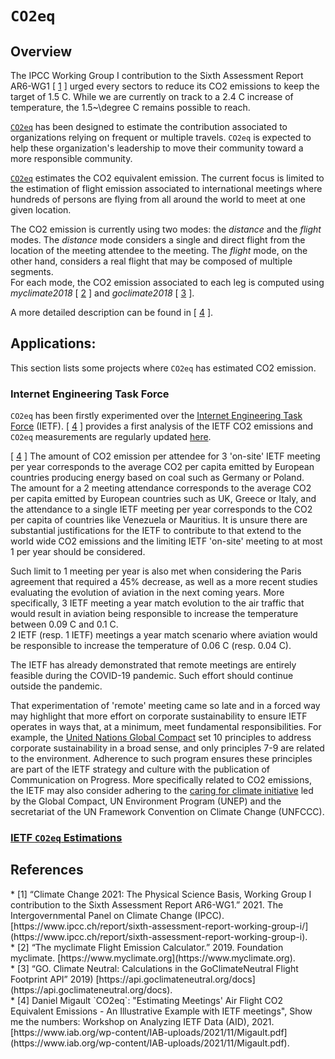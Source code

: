 # `CO2eq`  

## Overview

The IPCC Working Group I contribution to the Sixth Assessment Report AR6-WG1 [ [1](#ar6-wg1) ] urged every sectors to reduce its CO2 emissions to keep the target of 1.5 C. 
While we are currently on track to a 2.4 C increase of temperature, the 1.5~\degree C remains possible to reach. 

[`CO2eq`](https://github.com/mglt/co2eq) has been designed to estimate the contribution associated to organizations relying on frequent or multiple travels. 
`CO2eq` is expected to help these organization's leadership to move their community toward a more responsible community. 

[`CO2eq`](https://github.com/mglt/co2eq) estimates the CO2 equivalent emission. 
The current focus is limited to the estimation of flight emission associated to international meetings where hundreds of persons are flying from all around the world to meet at one given location. 

The CO2 emission is currently using two modes: the *distance* and the *flight* modes. 
The *distance* mode considers a single and direct flight from the location of the meeting attendee to the meeting. 
The *flight* mode, on the other hand, considers a real flight that may be composed of multiple segments.  
For each mode, the CO2 emission associated to each leg is computed using *myclimate2018* [ [2](#myclimate) ] and *goclimate2018* [ [3](#goclimate) ]. 

A more detailed description can be found in [ [4](#coe2eq-aid) ]. 

## Applications:

This section lists some projects where `CO2eq` has estimated CO2 emission. 

### Internet Engineering Task Force

`CO2eq` has been firstly experimented over the [Internet Engineering Task Force](https://www.ietf.org) (IETF). [ [4](#coe2eq-aid) ] provides a first analysis of the IETF CO2 emissions and `CO2eq` measurements are regularly updated [here](https://mglt.github.io/co2eq/IETF/IETF).


[ [4](#coe2eq-aid) ] The amount of CO2 emission per attendee for 3 'on-site' IETF meeting per year corresponds to the average CO2 per capita emitted by European countries producing energy based on coal such as Germany or Poland.  
The amount for  a 2 meeting attendance corresponds to the average CO2 per capita emitted by European countries such as UK, Greece or Italy, and the attendance to a single IETF meeting per year corresponds to the CO2 per capita of countries like Venezuela  or Mauritius. 
It is unsure there are substantial justifications for the IETF to contribute to that extend to the world wide CO2 emissions and the limiting  IETF 'on-site' meeting to at most 1 per year should be considered.  

Such limit to 1 meeting per year is also met when considering the Paris agreement that required a 45% decrease, as well as a more recent studies evaluating the evolution of aviation in the next coming years. 
More specifically, 3 IETF meeting a year match evolution to the air traffic that would result in aviation being responsible to increase the temperature between 0.09 C and 0.1 C.  
2 IETF (resp. 1 IETF) meetings a year match scenario where aviation would be responsible to increase the temperature of 0.06 C (resp. 0.04 C).

The IETF has already demonstrated that remote meetings are entirely feasible during the COVID-19 pandemic. Such effort should continue outside the pandemic.

That experimentation of 'remote' meeting came so late and in a forced way may highlight that more effort on corporate sustainability to ensure IETF operates in ways that, at a minimum, meet fundamental responsibilities. 
For example, the [United Nations Global Compact](https://www.unglobalcompact.org) set 10 principles to address corporate sustainability in a broad sense, and only principles 7-9 are related to the environment. 
Adherence to such program ensures these principles are part of the IETF strategy and culture with the publication of Communication on Progress. 
More specifically related to CO2 emissions, the IETF may also consider adhering to the [caring for climate initiative](https://d306pr3pise04h.cloudfront.net/docs/publications%2FC4C_Statement.pdf) led by the Global Compact, UN Environment Program (UNEP) and the secretariat of the UN Framework Convention on Climate Change (UNFCCC). 

### [IETF `CO2eq` Estimations](https://mglt.github.io/co2eq/IETF/IETF/) 

## References

<div id="ar6-wg1"></div>
* [1] “Climate Change 2021: The Physical Science Basis, Working Group I contribution to the Sixth Assessment Report AR6-WG1.” 2021. The Intergovernmental Panel on Climate Change (IPCC). [https://www.ipcc.ch/report/sixth-assessment-report-working-group-i/](https://www.ipcc.ch/report/sixth-assessment-report-working-group-i).
<div id="myclimate"></div>
* [2] “The myclimate Flight Emission Calculator.” 2019. Foundation myclimate. [https://www.myclimate.org](https://www.myclimate.org).
<div id="goclimate"></div> 
* [3] “GO. Climate Neutral: Calculations in the GoClimateNeutral Flight Footprint API” 2019) [https://api.goclimateneutral.org/docs](https://api.goclimateneutral.org/docs).
<div id="coe2eq-aid"> </div>
* [4]  Daniel Migault `CO2eq`: "Estimating Meetings' Air Flight CO2 Equivalent Emissions - An Illustrative Example with IETF meetings", Show me the numbers: Workshop on Analyzing IETF Data (AID), 2021. [https://www.iab.org/wp-content/IAB-uploads/2021/11/Migault.pdf](https://www.iab.org/wp-content/IAB-uploads/2021/11/Migault.pdf). 



